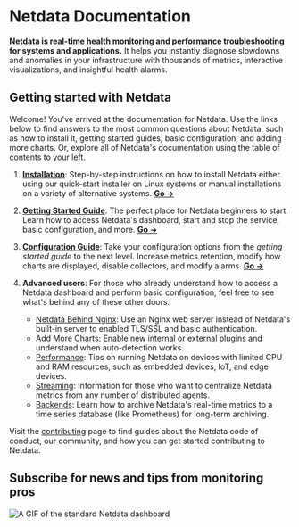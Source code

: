 # Netdata Documentation

**Netdata is real-time health monitoring and performance troubleshooting for systems and applications.** It helps you instantly diagnose slowdowns and anomalies in your infrastructure with thousands of metrics, interactive visualizations, and insightful health alarms.


## Getting started with Netdata

Welcome! You've arrived at the documentation for Netdata. Use the links below to find answers to the most common questions about Netdata, such as how to install it, getting started guides, basic configuration, and adding more charts. Or, explore all of Netdata's documentation using the table of contents to your left.
 
1. **[Installation](packaging/installer/#installation)**: Step-by-step instructions on how to install Netdata either using our quick-start installer on Linux systems or manual installations on a variety of alternative systems. **[Go &rarr;](packaging/installer/#installation)**

2. **[Getting Started Guide](docs/GettingStarted.md)**: The perfect place for Netdata beginners to start. Learn how to access Netdata's dashboard, start and stop the service, basic configuration, and more.  **[Go &rarr;](docs/GettingStarted.md)**

3. **[Configuration Guide](docs/configuration-guide.md)**: Take your configuration options from the *getting started guide* to the next level. Increase metrics retention, modify how charts are displayed, disable collectors, and modify alarms.  **[Go &rarr;](docs/configuration-guide.md)**

4. **Advanced users**: For those who already understand how to access a Netdata dashboard and perform basic configuration, feel free to see what's behind any of these other doors.

    - [Netdata Behind Nginx](docs/Running-behind-nginx.md): Use an Nginx web server instead of Netdata's built-in server to enabled TLS/SSL and basic authentication.
    - [Add More Charts](docs/Add-more-charts-to-netdata.md): Enable new internal or external plugins and understand when auto-detection works.
    - [Performance](docs/Performance.md): Tips on running Netdata on devices with limited CPU and RAM resources, such as embedded devices, IoT, and edge devices.
    - [Streaming](streaming/): Information for those who want to centralize Netdata metrics from any number of distributed agents.
    - [Backends](backends/): Learn how to archive Netdata's real-time metrics to a time series database (like Prometheus) for long-term archiving.


Visit the [contributing](CONTRIBUTING.md) page to find guides about the Netdata code of conduct, our community, and how you can get started contributing to Netdata.


## Subscribe for news and tips from monitoring pros

<script charset="utf-8" type="text/javascript" src="//js.hsforms.net/forms/shell.js"></script>
<script>
  hbspt.forms.create({
    portalId: "4567453",
    formId: "6a20deb5-a1e6-4312-9c4d-f6862f947fe0"
});
</script>


![A GIF of the standard Netdata dashboard](https://user-images.githubusercontent.com/2662304/48346998-96cf3180-e685-11e8-9f4e-059d23aa3aa5.gif)